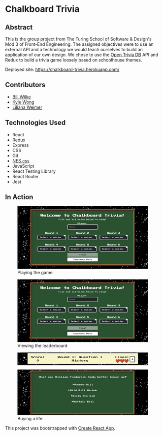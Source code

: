 # Chalkboard Trivia

## Abstract

This is the group project from The Turing School of Software & Design's Mod 3 of Front-End Engineering. The assigned objectives were to use an external API and a technology we would teach ourselves to build an application of our own design. We chose to use the [Open Trivia DB](https://opentdb.com/api_config.php) API and Redux to build a trivia game loosely based on schoolhouse themes. 

Deployed site: https://chalkboard-trivia.herokuapp.com/

## Contributors
- [Bill Wilke](https://github.com/Billwilke42)
- [Kyle Wong](https://github.com/KyleWong2510)
- [Liliana Weimer](https://github.com/lilianaweimer)

## Technologies Used
- React
- Redux
- Express
- CSS
- Git
- [NES.css](https://nostalgic-css.github.io/NES.css/)
- JavaScript
- React Testing Library
- React Router
- Jest

## In Action
<figure>
<img src='src/images/triviagame.gif' alt='a gif of a person playing the trivia game'/>
<figcaption>Playing the game</figcaption>
</figure>

<figure>
<img src='src/images/trivialeaderboard.gif' alt='a gif of a person viewing the leaderboard'/>
<figcaption>Viewing the leaderboard</figcaption>
</figure>

<figure>
<img src='src/images/trivianewlife.gif' alt='a gif of a person buying a life using their score during a game'/>
<figcaption>Buying a life</figcaption>
</figure>

This project was bootstrapped with [Create React App](https://github.com/facebook/create-react-app).